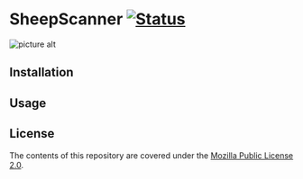 # SheepScanner [![Status](https://img.shields.io/badge/Status-In_Development-yellow.svg)](https://SheepScanner.github.io) 

![picture alt](https://i.imgur.com/xmHw1qb.png "Logo")





## Installation


## Usage

## License

The contents of this repository are covered under the [Mozilla Public License 2.0](LICENSE).
